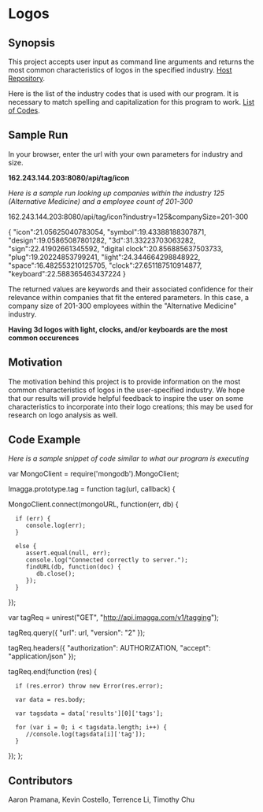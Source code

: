 # **Logos**

## Synopsis

This project accepts user input as command line arguments and returns the 
most common characteristics of logos in the specified industry. [Host
Repository](https://github.com/terrencezli/Logos).

Here is the list of the industry codes that is used with our program.
It is necessary to match spelling and capitalization for this program
to work. [List of
Codes](https://developer.linkedin.com/docs/reference/industry-codes).

## **Sample Run**
In your browser, enter the url with your own parameters for industry
and size.

**162.243.144.203:8080/api/tag/icon**

*Here is a sample run looking up companies within the industry 125
(Alternative Medicine) and a employee count of 201-300*

162.243.144.203:8080/api/tag/icon?industry=125&companySize=201-300

{ 
   "icon":21.05625040783054,
   "symbol":19.43388188307871,
   "design":19.05865087801282,
   "3d":31.33223703063282,
   "sign":22.41902661345592,
   "digital clock":20.856885637503733,
   "plug":19.20224853799241,
   "light":24.344664298848922,
   "space":16.482553210125705,
   "clock":27.651187510914877,
   "keyboard":22.588365463437224
}

The returned values are keywords and their associated confidence
for their relevance within companies that fit the entered parameters.
In this case, a company size of 201-300 employees within the
"Alternative Medicine" industry.

**Having 3d logos with light, clocks, and/or keyboards are the most
common occurences**

## Motivation

The motivation behind this project is to provide information on the
most common characteristics of logos in the user-specified industry.
We hope that our results will provide helpful feedback to inspire
the user on some characteristics to incorporate into their logo
creations; this may be used for research on logo analysis as well.

## Code Example
*Here is a sample snippet of code similar to what our program is
executing*


var MongoClient = require('mongodb').MongoClient;
 
Imagga.prototype.tag = function tag(url, callback) {
   
   MongoClient.connect(mongoURL, function(err, db) {
      
      if (err) {
         console.log(err);
      }
       
      else {
         assert.equal(null, err);
         console.log("Connected correctly to server.");
         findURL(db, function(doc) {
            db.close();
         });   
      }
   });

   var tagReq = unirest("GET", "http://api.imagga.com/v1/tagging");

   tagReq.query({
      "url": url,
      "version": "2"
   });

   tagReq.headers({
      "authorization": AUTHORIZATION, 
      "accept": "application/json"
   });

   tagReq.end(function (res) {
      
      if (res.error) throw new Error(res.error);
      
      var data = res.body;
      
      var tagsdata = data['results'][0]['tags'];
      
      for (var i = 0; i < tagsdata.length; i++) {
         //console.log(tagsdata[i]['tag']);
      }

   });
};

## Contributors

Aaron Pramana, Kevin Costello, Terrence Li, Timothy Chu


